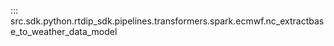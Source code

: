 ::: src.sdk.python.rtdip_sdk.pipelines.transformers.spark.ecmwf.nc_extractbase_to_weather_data_model